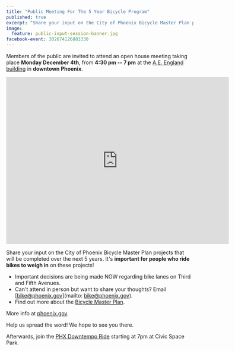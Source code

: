 ```yaml
---
title: "Public Meeting For The 5 Year Bicycle Program"
published: true
excerpt: "Share your input on the City of Phoenix Bicycle Master Plan projects that will be completed over the next 5 years."
image:
  feature: public-input-session-banner.jpg
facebook-event: 302674126883338
---
```


Members of the public are invited to attend an open house meeting taking place **Monday December 4th**, from **4:30 pm -- 7 pm** at the [A.E. England building](https://goo.gl/maps/GNKQk22jHjn) in **downtown Phoenix**.

<iframe
src="https://www.google.com/maps/embed?pb=!1m18!1m12!1m3!1d3328.849657538753!2d-112.07641573480053!3d33.4532232307732!2m3!1f0!2f0!3f0!3m2!1i1024!2i768!4f13.1!3m3!1m2!1s0x872b1222de5acfa5%3A0x3d35be6bbda1ab59!2sA.+E.+England+Building%2C+424+N+Central+Ave%2C+Phoenix%2C+AZ+85004!5e0!3m2!1sen!2sus!4v1511285902452" width="600" height="450" frameborder="0" style="border:0" allowfullscreen></iframe>


Share your input on the City of Phoenix Bicycle Master Plan projects that will be completed over the next 5 years.
It's **important for people who ride bikes to weigh in** on these projects!

* Important decisions are being made NOW regarding bike lanes on Third and Fifth Avenues.
* Can't attend in person but want to share your thoughts? Email [bike@phoenix.gov](mailto: bike@phoenix.gov).
* Find out more about the [Bicycle Master Plan](https://www.phoenix.gov/streetssite/Pages/Bicycle-Master-Plan.aspx).

More info at [phoenix.gov](https://www.phoenix.gov/news/streets/1899).

Help us spread the word! We hope to see you there.

Afterwards, join the [PHX Downtempo Ride](http://downtempo.bike/) starting at 7pm at Civic Space Park.
